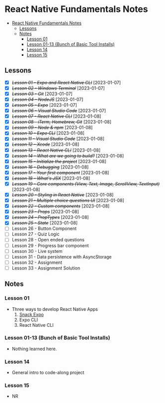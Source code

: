 # React Native Fundamentals Notes

- [React Native Fundamentals Notes](#react-native-fundamentals-notes)
  - [Lessons](#lessons)
  - [Notes](#notes)
    - [Lesson 01](#lesson-01)
    - [Lesson 01-13 (Bunch of Basic Tool Installs)](#lesson-01-13-bunch-of-basic-tool-installs)
    - [Lesson 14](#lesson-14)
    - [Lesson 15](#lesson-15)

## Lessons

- [x] ~~_Lesson 01 - Expo and React Native CLI_~~ [2023-01-07]
- [x] ~~_Lesson 02 - Windows Terminal_~~ [2023-01-07]
- [x] ~~_Lesson 03 - Git_~~ [2023-01-07]
- [x] ~~_Lesson 04 - NodeJS_~~ [2023-01-07]
- [x] ~~_Lesson 05 - Expo_~~ [2023-01-07]
- [x] ~~_Lesson 06 - Visual Studio Code_~~ [2023-01-07]
- [x] ~~_Lesson 07 - React Native CLI_~~ [2023-01-08]
- [x] ~~_Lesson 08 - iTerm, Homebrew, Git_~~ [2023-01-08]
- [x] ~~_Lesson 09 - Node & npm_~~ [2023-01-08]
- [x] ~~_Lesson 10 - Expo CLI_~~ [2023-01-08]
- [x] ~~_Lesson 11 - Visual Studio Code_~~ [2023-01-08]
- [x] ~~_Lesson 12 - Xcode_~~ [2023-01-08]
- [x] ~~_Lesson 13 - React Native CLI_~~ [2023-01-08]
- [x] ~~_Lesson 14 - What are we going to build?_~~ [2023-01-08]
- [x] ~~_Lesson 15 - Initialize the project_~~ [2023-01-08]
- [x] ~~_Lesson 16 - Debugging_~~ [2023-01-08]
- [x] ~~_Lesson 17 - Your first component_~~ [2023-01-08]
- [x] ~~_Lesson 18 - What's JSX_~~ [2023-01-08]
- [x] ~~_Lesson 19 - Core components (View, Text, Image, ScrollView, TextInput)_~~ [2023-01-08]
- [x] ~~_Lesson 20 - Styling in React Native_~~ [2023-01-08]
- [x] ~~_Lesson 21 - Multiple choice questions UI_~~ [2023-01-08]
- [x] ~~_Lesson 22 - Custom components_~~ [2023-01-08]
- [x] ~~_Lesson 23 - Props_~~ [2023-01-08]
- [x] ~~_Lesson 24 - PropTypes_~~ [2023-01-08]
- [x] ~~_Lesson 25 - State_~~ [2023-01-08]
- [ ] Lesson 26 - Button Component
- [ ] Lesson 27 - Quiz Logic
- [ ] Lesson 28 - Open ended questions
- [ ] Lesson 29 - Progress bar component
- [ ] Lesson 30 - Live system
- [ ] Lesson 31 - Data persistence with AsyncStorage
- [ ] Lesson 32 - Assignment
- [ ] Lesson 33 - Assignment Solution

## Notes

### Lesson 01

- Three ways to develop React Native Apps
  1. [Snack Expo](https://snack.expo.dev/)
  2. Expo CLI
  3. React Native CLI

### Lesson 01-13 (Bunch of Basic Tool Installs)

- Nothing learned here.

### Lesson 14

- General intro to code-along project

### Lesson 15

- NR
